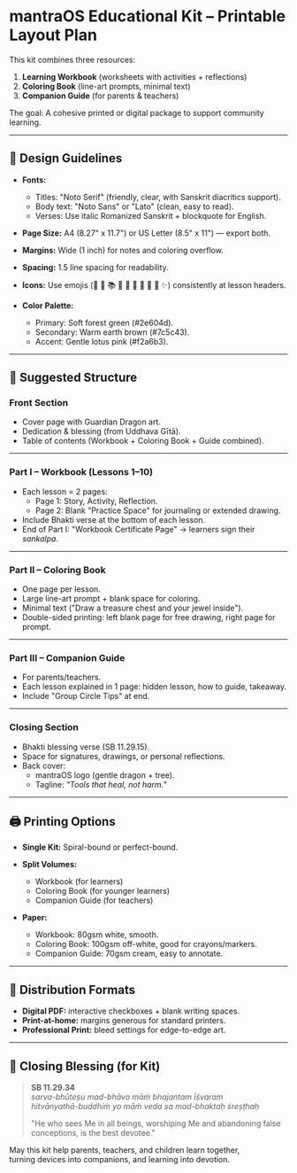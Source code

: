 # mantraOS Educational Kit – Printable Layout Plan

This kit combines three resources:  
1. **Learning Workbook** (worksheets with activities + reflections)  
2. **Coloring Book** (line-art prompts, minimal text)  
3. **Companion Guide** (for parents & teachers)  

The goal: A cohesive printed or digital package to support community learning.

---

## 🎨 Design Guidelines

- **Fonts:**
  - Titles: "Noto Serif" (friendly, clear, with Sanskrit diacritics support).  
  - Body text: "Noto Sans" or "Lato" (clean, easy to read).  
  - Verses: Use italic Romanized Sanskrit + blockquote for English.  

- **Page Size:** A4 (8.27" x 11.7") or US Letter (8.5" x 11") — export both.  
- **Margins:** Wide (1 inch) for notes and coloring overflow.  
- **Spacing:** 1.5 line spacing for readability.  
- **Icons:** Use emojis (🐉 🌳 📚 🎻 🌱 🌊 💎 🐄 🔧 ✨) consistently at lesson headers.  
- **Color Palette:**  
  - Primary: Soft forest green (#2e604d).  
  - Secondary: Warm earth brown (#7c5c43).  
  - Accent: Gentle lotus pink (#f2a6b3).  

---

## 📖 Suggested Structure

### **Front Section**
- Cover page with Guardian Dragon art.  
- Dedication & blessing (from Uddhava Gītā).  
- Table of contents (Workbook + Coloring Book + Guide combined).  

---

### **Part I – Workbook (Lessons 1–10)**  
- Each lesson = 2 pages:  
  - Page 1: Story, Activity, Reflection.  
  - Page 2: Blank "Practice Space" for journaling or extended drawing.  
- Include Bhakti verse at the bottom of each lesson.  
- End of Part I: "Workbook Certificate Page" → learners sign their *sankalpa*.  

---

### **Part II – Coloring Book**  
- One page per lesson.  
- Large line-art prompt + blank space for coloring.  
- Minimal text ("Draw a treasure chest and your jewel inside").  
- Double-sided printing: left blank page for free drawing, right page for prompt.  

---

### **Part III – Companion Guide**  
- For parents/teachers.  
- Each lesson explained in 1 page: hidden lesson, how to guide, takeaway.  
- Include "Group Circle Tips" at end.  

---

### **Closing Section**  
- Bhakti blessing verse (SB 11.29.15).  
- Space for signatures, drawings, or personal reflections.  
- Back cover:  
  - mantraOS logo (gentle dragon + tree).  
  - Tagline: *"Tools that heal, not harm."*  

---

## 🖨️ Printing Options

- **Single Kit:** Spiral-bound or perfect-bound.  
- **Split Volumes:**  
  - Workbook (for learners)  
  - Coloring Book (for younger learners)  
  - Companion Guide (for teachers)  

- **Paper:**  
  - Workbook: 80gsm white, smooth.  
  - Coloring Book: 100gsm off-white, good for crayons/markers.  
  - Companion Guide: 70gsm cream, easy to annotate.  

---

## 🧩 Distribution Formats

- **Digital PDF:** interactive checkboxes + blank writing spaces.  
- **Print-at-home:** margins generous for standard printers.  
- **Professional Print:** bleed settings for edge-to-edge art.  

---

## 🌸 Closing Blessing (for Kit)

> **SB 11.29.34**  
> *sarva-bhūteṣu mad-bhāvo māṁ bhajantam īśvaram  
> hitvānyathā-buddhiṁ yo māṁ veda sa mad-bhaktaḥ śreṣṭhaḥ*  
>  
> "He who sees Me in all beings, worshiping Me and abandoning false conceptions, is the best devotee."

May this kit help parents, teachers, and children learn together,  
turning devices into companions, and learning into devotion.
